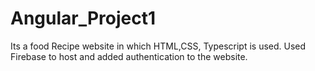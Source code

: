 # Angular_Project1

Its a food Recipe website in which HTML,CSS, Typescript is used. Used Firebase to host and added authentication to the website.
